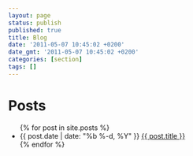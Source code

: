 ```yaml
---
layout: page
status: publish
published: true
title: Blog
date: '2011-05-07 10:45:02 +0200'
date_gmt: '2011-05-07 10:45:02 +0200'
categories: [section]
tags: []
---
```



<h1>Posts</h1>
<ul class="posts">
    {% for post in site.posts %}
    <li>
        <span class="post-date">{{ post.date | date: "%b %-d, %Y" }}</span>
        <a class="post-link" href="{{ site.baseurl }}{{ post.url }}">{{ post.title }}</a>
    </li>
    {% endfor %}
</ul> 
